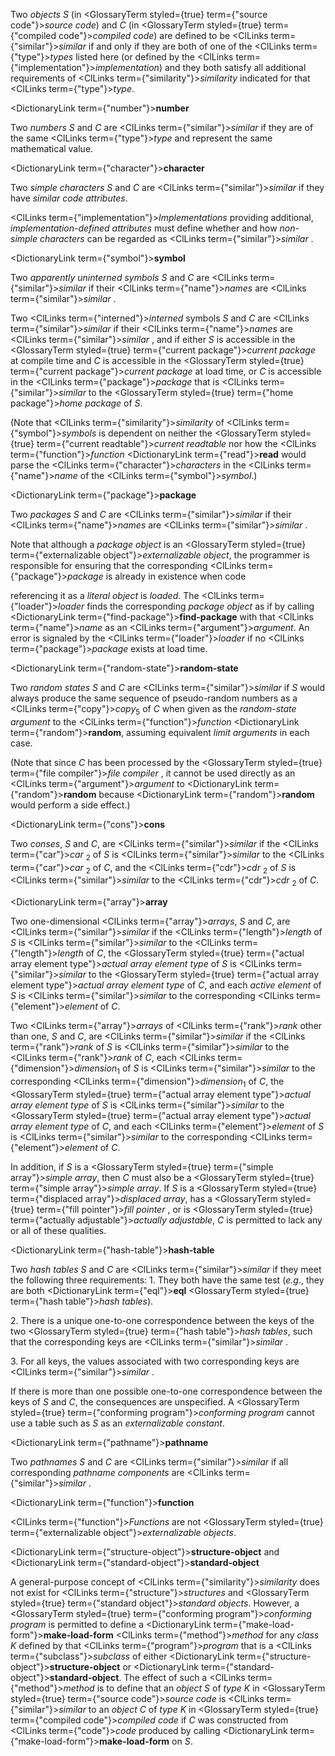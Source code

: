  



Two *objects S* (in <GlossaryTerm styled={true} term={"source code"}><i>source code</i></GlossaryTerm>) and *C* (in <GlossaryTerm styled={true} term={"compiled code"}><i>compiled code</i></GlossaryTerm>) are defined to be <ClLinks  term={"similar"}><i>similar</i></ClLinks> if and only if they are both of one of the <ClLinks  term={"type"}><i>types</i></ClLinks> listed here (or defined by the <ClLinks  term={"implementation"}><i>implementation</i></ClLinks>) and they both satisfy all additional requirements of <ClLinks  term={"similarity"}><i>similarity</i></ClLinks> indicated for that <ClLinks  term={"type"}><i>type</i></ClLinks>. 



<DictionaryLink  term={"number"}><b>number</b></DictionaryLink> 



Two *numbers S* and *C* are <ClLinks  term={"similar"}><i>similar</i></ClLinks> if they are of the same <ClLinks  term={"type"}><i>type</i></ClLinks> and represent the same mathematical value. 



<DictionaryLink  term={"character"}><b>character</b></DictionaryLink> 



Two *simple characters S* and *C* are <ClLinks  term={"similar"}><i>similar</i></ClLinks> if they have *similar code attributes*. 



<ClLinks  term={"implementation"}><i>Implementations</i></ClLinks> providing additional, *implementation-defined attributes* must define whether and how *non-simple characters* can be regarded as <ClLinks  term={"similar"}><i>similar</i></ClLinks> . 



<DictionaryLink  term={"symbol"}><b>symbol</b></DictionaryLink> 



Two *apparently uninterned symbols S* and *C* are <ClLinks  term={"similar"}><i>similar</i></ClLinks> if their <ClLinks  term={"name"}><i>names</i></ClLinks> are <ClLinks  term={"similar"}><i>similar</i></ClLinks> . 



Two <ClLinks  term={"interned"}><i>interned</i></ClLinks> symbols *S* and *C* are <ClLinks  term={"similar"}><i>similar</i></ClLinks> if their <ClLinks  term={"name"}><i>names</i></ClLinks> are <ClLinks  term={"similar"}><i>similar</i></ClLinks> , and if either *S* is accessible in the <GlossaryTerm styled={true} term={"current package"}><i>current package</i></GlossaryTerm> at compile time and *C* is accessible in the <GlossaryTerm styled={true} term={"current package"}><i>current package</i></GlossaryTerm> at load time, or *C* is accessible in the <ClLinks  term={"package"}><i>package</i></ClLinks> that is <ClLinks  term={"similar"}><i>similar</i></ClLinks> to the <GlossaryTerm styled={true} term={"home package"}><i>home package</i></GlossaryTerm> of *S*. 



(Note that <ClLinks  term={"similarity"}><i>similarity</i></ClLinks> of <ClLinks  term={"symbol"}><i>symbols</i></ClLinks> is dependent on neither the <GlossaryTerm styled={true} term={"current readtable"}><i>current readtable</i></GlossaryTerm> nor how the <ClLinks  term={"function"}><i>function</i></ClLinks> <DictionaryLink  term={"read"}><b>read</b></DictionaryLink> would parse the <ClLinks  term={"character"}><i>characters</i></ClLinks> in the <ClLinks  term={"name"}><i>name</i></ClLinks> of the <ClLinks  term={"symbol"}><i>symbol</i></ClLinks>.) 



<DictionaryLink  term={"package"}><b>package</b></DictionaryLink> 



Two *packages S* and *C* are <ClLinks  term={"similar"}><i>similar</i></ClLinks> if their <ClLinks  term={"name"}><i>names</i></ClLinks> are <ClLinks  term={"similar"}><i>similar</i></ClLinks> . 



Note that although a *package object* is an <GlossaryTerm styled={true} term={"externalizable object"}><i>externalizable object</i></GlossaryTerm>, the programmer is responsible for ensuring that the corresponding <ClLinks  term={"package"}><i>package</i></ClLinks> is already in existence when code  







referencing it as a *literal object* is *loaded*. The <ClLinks  term={"loader"}><i>loader</i></ClLinks> finds the corresponding *package object* as if by calling <DictionaryLink  term={"find-package"}><b>find-package</b></DictionaryLink> with that <ClLinks  term={"name"}><i>name</i></ClLinks> as an <ClLinks  term={"argument"}><i>argument</i></ClLinks>. An error is signaled by the <ClLinks  term={"loader"}><i>loader</i></ClLinks> if no <ClLinks  term={"package"}><i>package</i></ClLinks> exists at load time. 



<DictionaryLink  term={"random-state"}><b>random-state</b></DictionaryLink> 



Two *random states S* and *C* are <ClLinks  term={"similar"}><i>similar</i></ClLinks> if *S* would always produce the same sequence of pseudo-random numbers as a <ClLinks  term={"copy"}><i>copy</i></ClLinks><sub>5</sub> of *C* when given as the *random-state argument* to the <ClLinks  term={"function"}><i>function</i></ClLinks> <DictionaryLink  term={"random"}><b>random</b></DictionaryLink>, assuming equivalent *limit arguments* in each case. 



(Note that since *C* has been processed by the <GlossaryTerm styled={true} term={"file compiler"}><i>file compiler</i></GlossaryTerm> , it cannot be used directly as an <ClLinks  term={"argument"}><i>argument</i></ClLinks> to <DictionaryLink  term={"random"}><b>random</b></DictionaryLink> because <DictionaryLink  term={"random"}><b>random</b></DictionaryLink> would perform a side effect.) 



<DictionaryLink  term={"cons"}><b>cons</b></DictionaryLink> 



Two *conses*, *S* and *C*, are <ClLinks  term={"similar"}><i>similar</i></ClLinks> if the <ClLinks  term={"car"}><i>car</i></ClLinks> <sub>2</sub> of *S* is <ClLinks  term={"similar"}><i>similar</i></ClLinks> to the <ClLinks  term={"car"}><i>car</i></ClLinks> <sub>2</sub> of *C*, and the <ClLinks  term={"cdr"}><i>cdr</i></ClLinks> <sub>2</sub> of *S* is <ClLinks  term={"similar"}><i>similar</i></ClLinks> to the <ClLinks  term={"cdr"}><i>cdr</i></ClLinks> <sub>2</sub> of *C*. 



<DictionaryLink  term={"array"}><b>array</b></DictionaryLink> 



Two one-dimensional <ClLinks  term={"array"}><i>arrays</i></ClLinks>, *S* and *C*, are <ClLinks  term={"similar"}><i>similar</i></ClLinks> if the <ClLinks  term={"length"}><i>length</i></ClLinks> of *S* is <ClLinks  term={"similar"}><i>similar</i></ClLinks> to the <ClLinks  term={"length"}><i>length</i></ClLinks> of *C*, the <GlossaryTerm styled={true} term={"actual array element type"}><i>actual array element type</i></GlossaryTerm> of *S* is <ClLinks  term={"similar"}><i>similar</i></ClLinks> to the <GlossaryTerm styled={true} term={"actual array element type"}><i>actual array element type</i></GlossaryTerm> of *C*, and each *active element* of *S* is <ClLinks  term={"similar"}><i>similar</i></ClLinks> to the corresponding <ClLinks  term={"element"}><i>element</i></ClLinks> of *C*. 



Two <ClLinks  term={"array"}><i>arrays</i></ClLinks> of <ClLinks  term={"rank"}><i>rank</i></ClLinks> other than one, *S* and *C*, are <ClLinks  term={"similar"}><i>similar</i></ClLinks> if the <ClLinks  term={"rank"}><i>rank</i></ClLinks> of *S* is <ClLinks  term={"similar"}><i>similar</i></ClLinks> to the <ClLinks  term={"rank"}><i>rank</i></ClLinks> of *C*, each <ClLinks  term={"dimension"}><i>dimension</i></ClLinks><sub>1</sub> of *S* is <ClLinks  term={"similar"}><i>similar</i></ClLinks> to the corresponding <ClLinks  term={"dimension"}><i>dimension</i></ClLinks><sub>1</sub> of *C*, the <GlossaryTerm styled={true} term={"actual array element type"}><i>actual array element type</i></GlossaryTerm> of *S* is <ClLinks  term={"similar"}><i>similar</i></ClLinks> to the <GlossaryTerm styled={true} term={"actual array element type"}><i>actual array element type</i></GlossaryTerm> of *C*, and each <ClLinks  term={"element"}><i>element</i></ClLinks> of *S* is <ClLinks  term={"similar"}><i>similar</i></ClLinks> to the corresponding <ClLinks  term={"element"}><i>element</i></ClLinks> of *C*. 



In addition, if *S* is a <GlossaryTerm styled={true} term={"simple array"}><i>simple array</i></GlossaryTerm>, then *C* must also be a <GlossaryTerm styled={true} term={"simple array"}><i>simple array</i></GlossaryTerm>. If *S* is a <GlossaryTerm styled={true} term={"displaced array"}><i>displaced array</i></GlossaryTerm>, has a <GlossaryTerm styled={true} term={"fill pointer"}><i>fill pointer</i></GlossaryTerm> , or is <GlossaryTerm styled={true} term={"actually adjustable"}><i>actually adjustable</i></GlossaryTerm>, *C* is permitted to lack any or all of these qualities. 



<DictionaryLink  term={"hash-table"}><b>hash-table</b></DictionaryLink> 



Two *hash tables S* and *C* are <ClLinks  term={"similar"}><i>similar</i></ClLinks> if they meet the following three requirements: 1. They both have the same test (*e.g.*, they are both <DictionaryLink  term={"eql"}><b>eql</b></DictionaryLink> <GlossaryTerm styled={true} term={"hash table"}><i>hash tables</i></GlossaryTerm>). 



2\. There is a unique one-to-one correspondence between the keys of the two <GlossaryTerm styled={true} term={"hash table"}><i>hash tables</i></GlossaryTerm>, such that the corresponding keys are <ClLinks  term={"similar"}><i>similar</i></ClLinks> . 



3\. For all keys, the values associated with two corresponding keys are <ClLinks  term={"similar"}><i>similar</i></ClLinks> . 



If there is more than one possible one-to-one correspondence between the keys of *S* and *C*, the consequences are unspecified. A <GlossaryTerm styled={true} term={"conforming program"}><i>conforming program</i></GlossaryTerm> cannot use a table such as *S* as an *externalizable constant*.  







<DictionaryLink  term={"pathname"}><b>pathname</b></DictionaryLink> 



Two *pathnames S* and *C* are <ClLinks  term={"similar"}><i>similar</i></ClLinks> if all corresponding *pathname components* are <ClLinks  term={"similar"}><i>similar</i></ClLinks> . 



<DictionaryLink  term={"function"}><b>function</b></DictionaryLink> 



<ClLinks  term={"function"}><i>Functions</i></ClLinks> are not <GlossaryTerm styled={true} term={"externalizable object"}><i>externalizable objects</i></GlossaryTerm>. 



<DictionaryLink  term={"structure-object"}><b>structure-object</b></DictionaryLink> and <DictionaryLink  term={"standard-object"}><b>standard-object</b></DictionaryLink> 



A general-purpose concept of <ClLinks  term={"similarity"}><i>similarity</i></ClLinks> does not exist for <ClLinks  term={"structure"}><i>structures</i></ClLinks> and <GlossaryTerm styled={true} term={"standard object"}><i>standard objects</i></GlossaryTerm>. However, a <GlossaryTerm styled={true} term={"conforming program"}><i>conforming program</i></GlossaryTerm> is permitted to define a <DictionaryLink  term={"make-load-form"}><b>make-load-form</b></DictionaryLink> <ClLinks  term={"method"}><i>method</i></ClLinks> for any *class K* defined by that <ClLinks  term={"program"}><i>program</i></ClLinks> that is a <ClLinks  term={"subclass"}><i>subclass</i></ClLinks> of either <DictionaryLink  term={"structure-object"}><b>structure-object</b></DictionaryLink> or <DictionaryLink  term={"standard-object"}><b>standard-object</b></DictionaryLink>. The effect of such a <ClLinks  term={"method"}><i>method</i></ClLinks> is to define that an *object S* of *type K* in <GlossaryTerm styled={true} term={"source code"}><i>source code</i></GlossaryTerm> is <ClLinks  term={"similar"}><i>similar</i></ClLinks> to an *object C* of *type K* in <GlossaryTerm styled={true} term={"compiled code"}><i>compiled code</i></GlossaryTerm> if *C* was constructed from <ClLinks  term={"code"}><i>code</i></ClLinks> produced by calling <DictionaryLink  term={"make-load-form"}><b>make-load-form</b></DictionaryLink> on *S*. 



